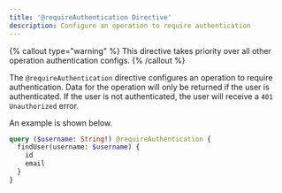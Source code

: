 ```yaml
---
title: '@requireAuthentication Directive'
description: Configure an operation to require authentication
---
```


{% callout type="warning" %}
This directive takes priority over all other operation authentication configs.
{% /callout %}

The `@requireAuthentication` directive configures an operation to require authentication.
Data for the operation will only be returned if the user is authenticated.
If the user is not authenticated, the user will receive a `401 Unauthorized` error.

An example is shown below.

```graphql
query ($username: String!) @requireAuthentication {
  findUser(username: $username) {
    id
    email
  }
}
```
